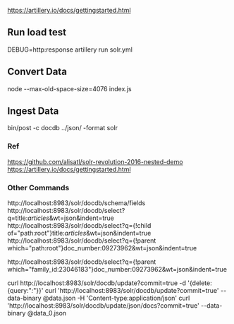 

https://artillery.io/docs/gettingstarted.html

## Run load test
DEBUG=http:response artillery run solr.yml

## Convert Data
node --max-old-space-size=4076 index.js

## Ingest Data
bin/post -c docdb ../json/ -format solr

### Ref
https://github.com/alisatl/solr-revolution-2016-nested-demo
https://artillery.io/docs/gettingstarted.html

### Other Commands
http://localhost:8983/solr/docdb/schema/fields
http://localhost:8983/solr/docdb/select?q=title:*articles*&wt=json&indent=true
http://localhost:8983/solr/docdb/select?q={!child of="path:root"}title:*articles*&wt=json&indent=true
http://localhost:8983/solr/docdb/select?q={!parent which="path:root"}doc_number:09273962&wt=json&indent=true

http://localhost:8983/solr/docdb/select?q={!parent which="family_id:23046183"}doc_number:09273962&wt=json&indent=true

curl http://localhost:8983/solr/docdb/update?commit=true -d '{delete:{query:"*:*"}}'
curl 'http://localhost:8983/solr/docdb/update?commit=true' --data-binary @data.json -H 'Content-type:application/json'
curl 'http://localhost:8983/solr/docdb/update/json/docs?commit=true' --data-binary @data_0.json


